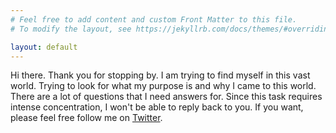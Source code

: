 ```yaml
---
# Feel free to add content and custom Front Matter to this file.
# To modify the layout, see https://jekyllrb.com/docs/themes/#overriding-theme-defaults

layout: default
---
```


Hi there. Thank you for stopping by. I am trying to find myself in this vast world. Trying to look for what my purpose is and why I came to this world. There are a lot of questions that I need answers for. Since this task requires intense concentration, I won't be able to reply back to you. If you want, please feel free follow me on [Twitter](https://twitter.com/Muhammad_Anfal).